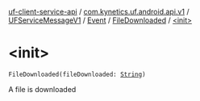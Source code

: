 [uf-client-service-api](../../../../index.md) / [com.kynetics.uf.android.api.v1](../../../index.md) / [UFServiceMessageV1](../../index.md) / [Event](../index.md) / [FileDownloaded](index.md) / [&lt;init&gt;](./-init-.md)

# &lt;init&gt;

`FileDownloaded(fileDownloaded: `[`String`](https://kotlinlang.org/api/latest/jvm/stdlib/kotlin/-string/index.html)`)`

A file is downloaded

